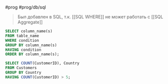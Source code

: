 #prog #prog/db/sql 

> Был добавлен в SQL, т.к. [[SQL WHERE]] не может работать с [[SQL Aggregate]]

```sql
SELECT column_name(s)
FROM table_name
WHERE condition
GROUP BY column_name(s)
HAVING condition
ORDER BY column_name(s);
```
```sql
SELECT COUNT(CustomerID), Country  
FROM Customers  
GROUP BY Country  
HAVING COUNT(CustomerID) > 5;
```
